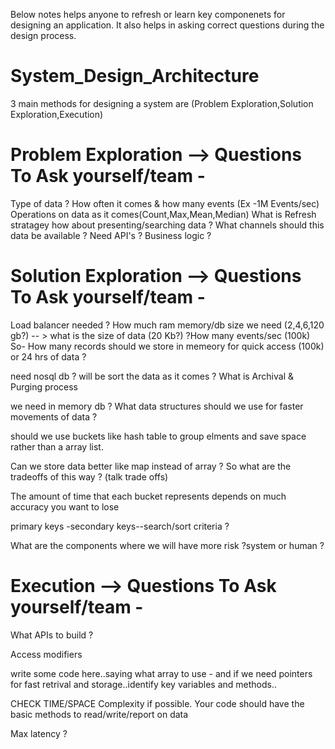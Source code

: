 Below notes helps anyone to refresh or learn key componenets for designing an application.
It also helps in asking correct questions  during the design process.


# System_Design_Architecture


3 main methods for designing a system are (Problem Exploration,Solution Exploration,Execution) 

# Problem Exploration  --> Questions To Ask yourself/team -
Type of data ?
How often it comes & how many events (Ex -1M Events/sec)
Operations on data as it comes(Count,Max,Mean,Median)
What is Refresh stratagey
how about presenting/searching data ?
What channels should this data be available ?
Need API's ?
Business logic ?

# Solution Exploration  --> Questions To Ask yourself/team -
Load balancer needed ?
How much ram memory/db size  we need (2,4,6,120 gb?) -- > what is the size of data (20 Kb?) ?How many   events/sec (100k) So- How many records should we store in memeory for quick access (100k) or 24 hrs of data ?

need nosql db ?
will be sort the data as it comes ?
What is Archival & Purging process

we need in memory db ?
What data structures should we use for faster movements of data ?

should we use buckets  like hash table to group elments and save space rather than a array list.

Can we store data better like map instead of array ? So what are the tradeoffs of this way ? (talk trade  offs) 

The amount of time that each bucket represents depends on much accuracy you want to lose

primary keys -secondary keys--search/sort criteria ?

What are the components where we will have more risk ?system or human ?

# Execution --> Questions To Ask yourself/team -
What APIs to build ? 

Access modifiers

write some code here..saying what array to use - and if we need pointers for fast retrival and storage..identify key variables and methods..

CHECK TIME/SPACE Complexity if possible.
Your code should have the basic methods to read/write/report on data

Max latency ?
